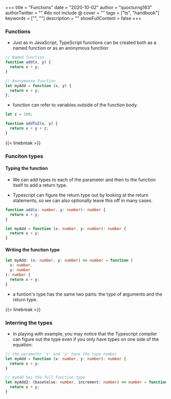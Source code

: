 +++
title = "Functions"
date = "2020-10-02"
author = "quocturng163"
authorTwitter = "" #do not include @
cover = ""
tags = ["ts", "handbook"]
keywords = ["", ""]
description = ""
showFullContent = false
+++

### Functions
- Just as in JavaScript, TypeScript functions can be created both as a named function or as an anonymous function

```ts
// Named function
function add(x, y) {
  return x + y;
}

// Anonymouse function
let myAdd = function (x, y) {
  return x + y;
};
```

- function can refer to variables outside of the function body.

```ts
let z = 100;

function addToZ(x, y) {
  return x + y + z;
}
```

{{< linebreak >}}

### Funciton types

#### Typing the function
- We can add types to each of the parameter and then to the function itself to add a return type.

- Typescript can figure the return type out by looking at the return statements, so we can also optionally leave this off in many cases.

```ts
function add(x: number, y: number): number {
  return x + y;
}

let myAdd = function (x: number, y: number): number {
  return x + y;
}
```

#### Writing the function type

```ts
let myAdd: (x: number, y: number) => number = function (
  x: number,
  y: number
): number {
  return x + y;
}
```

- a funtion's type has the same two parts: the type of arguments and the return type.

{{< linebreak >}}

### Interring the types
- In playing with example, you may notice that the Typescript compiler can figure out the type even if you only have types on one side of the equation:

```ts
// the parameter 'x' and 'y' have the type number
let myAdd = function (x: number, y: number): number {
  return x + y;
}

// myAdd has the full function type
let myAdd2: (baseValue: number, increment: number) => number = function (x, y) {
  return x + y;
}
```
